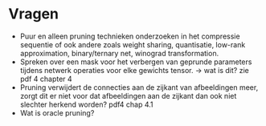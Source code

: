 # Vragen

- Puur en alleen pruning technieken onderzoeken in het compressie sequentie of ook andere zoals weight sharing, quantisatie, low-rank approximation, binary/ternary net, winograd transformation.
- Spreken over een mask voor het verbergen van geprunde parameters tijdens netwerk operaties voor elke gewichts tensor. -> wat is dit? zie pdf 4 chapter 4
- Pruning verwijdert de connecties aan de zijkant van afbeeldingen meer, zorgt dit er niet voor dat afbeeldingen aan de zijkant dan ook niet slechter herkend worden? pdf4 chap 4.1
- Wat is oracle pruning?

